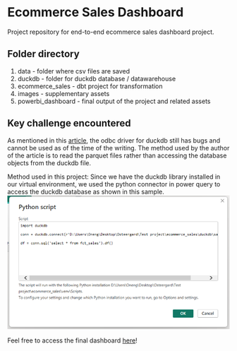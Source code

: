 # Ecommerce Sales Dashboard
Project repository for end-to-end ecommerce sales dashboard project.

## Folder directory
1. data - folder where csv files are saved
2. duckdb - folder for duckdb database / datawarehouse
3. ecommerce_sales - dbt project for transformation
4. images - supplementary assets
5. powerbi_dashboard - final output of the project and related assets

## Key challenge encountered
As mentioned in this [article](https://datamonkeysite.com/2022/04/17/using-duckdb-with-powerbi/), the odbc driver for duckdb still has bugs and cannot be used as of the time of the writing. The method used by the author of the article is to read the parquet files rather than accessing the database objects from the duckdb file.

Method used in this project:
Since we have the duckdb library installed in our virtual environment, we used the python connector in power query to access the duckdb database as shown in this sample.
![Alt text](/images/image.png)

Feel free to access the final dashboard [here](https://app.powerbi.com/view?r=eyJrIjoiMzNhNGI3ZTYtYmViMC00NTQyLWI4OTMtZGI3YWUzMjkwOWFhIiwidCI6IjZiNTIwZmEwLWVhNjYtNDg5Yy05OGQ1LTlkNTJlYzA0NjlmNCIsImMiOjF9)! 